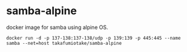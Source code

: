 # samba-alpine
docker image for samba using alpine OS.

```shell
docker run -d -p 137-138:137-138/udp -p 139:139 -p 445:445 --name samba --net=host takafumiotake/samba-alpine
```
